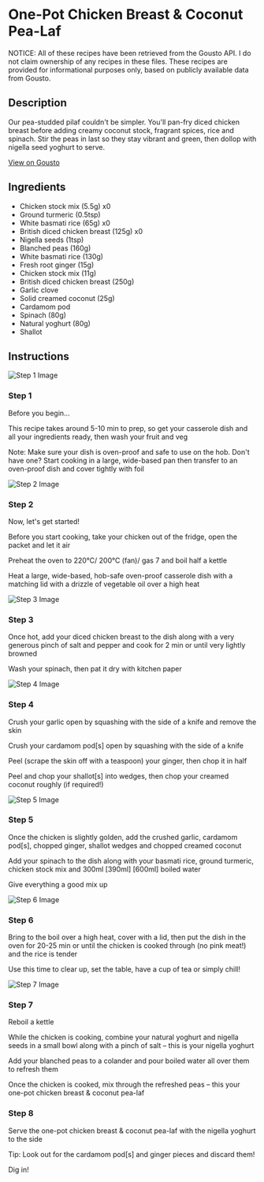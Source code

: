 # One-Pot Chicken Breast & Coconut Pea-Laf

NOTICE: All of these recipes have been retrieved from the Gousto API. I do not claim ownership of any recipes in these files. These recipes are provided for informational purposes only, based on publicly available data from Gousto.

## Description

Our pea-studded pilaf couldn't be simpler. You'll pan-fry diced chicken breast before adding creamy coconut stock, fragrant spices, rice and spinach. Stir the peas in last so they stay vibrant and green, then dollop with nigella seed yoghurt to serve. 

[View on Gousto](https://www.gousto.co.uk/recipes/cookbook/one-pot-chicken-breast-coconut-pea-laf)

## Ingredients

- Chicken stock mix (5.5g) x0
- Ground turmeric (0.5tsp)
- White basmati rice (65g) x0
- British diced chicken breast (125g) x0
- Nigella seeds (1tsp)
- Blanched peas (160g)
- White basmati rice (130g)
- Fresh root ginger (15g)
- Chicken stock mix (11g)
- British diced chicken breast (250g)
- Garlic clove
- Solid creamed coconut (25g)
- Cardamom pod
- Spinach (80g)
- Natural yoghurt (80g)
- Shallot

## Instructions

![Step 1 Image](https://production-media.gousto.co.uk/cms/recipe-step-image/Step-1-1679393989899-x200.jpg)

### Step 1

Before you begin...

This recipe takes around 5-10 min to prep, so get your casserole dish and all your ingredients ready, then wash your fruit and veg

Note: Make sure your dish is oven-proof and safe to use on the hob. Don't have one? Start cooking in a large, wide-based pan then transfer to an oven-proof dish and cover tightly with foil

![Step 2 Image](https://production-media.gousto.co.uk/cms/recipe-step-image/Step-2-1679394001462-x200.jpg)

### Step 2

Now, let's get started!

Before you start cooking, take your chicken out of the fridge, open the packet and let it air

Preheat the oven to 220°C/ 200°C (fan)/ gas 7 and boil half a kettle

Heat a large, wide-based, hob-safe oven-proof casserole dish with a matching lid with a drizzle of vegetable oil over a high heat

![Step 3 Image](https://production-media.gousto.co.uk/cms/recipe-step-image/Step-3-1679394014536-x200.jpg)

### Step 3

Once hot, add your diced chicken breast to the dish along with a very generous pinch of salt and pepper and cook for 2 min or until very lightly browned

Wash your spinach, then pat it dry with kitchen paper

![Step 4 Image](https://production-media.gousto.co.uk/cms/recipe-step-image/Step-4-1679394024398-x200.jpg)

### Step 4

Crush your garlic open by squashing with the side of a knife and remove the skin

Crush your cardamom pod[s] open by squashing with the side of a knife

Peel (scrape the skin off with a teaspoon) your ginger, then chop it in half

Peel and chop your shallot[s]<span class="text-danger"> </span>into wedges, then chop your creamed coconut roughly (if required!)

![Step 5 Image](https://production-media.gousto.co.uk/cms/recipe-step-image/Step-5-1679394032320-x200.jpg)

### Step 5

Once the chicken is slightly golden, add the crushed garlic, cardamom pod[s], chopped ginger, shallot wedges and chopped creamed coconut

Add your spinach to the dish along with your basmati rice, ground turmeric, chicken stock mix and 300ml <span class="text-purple">[390ml]</span> <span class="text-danger">[600ml] </span>boiled water

Give everything a good mix up

![Step 6 Image](https://production-media.gousto.co.uk/cms/recipe-step-image/Step-6-1679394043799-x200.jpg)

### Step 6

Bring to the boil over a high heat, cover with a lid, then put the dish in the oven for 20-25 min or until the chicken is cooked through (no pink meat!) and the rice is tender

Use this time to clear up, set the table, have a cup of tea or simply chill!

![Step 7 Image](https://production-media.gousto.co.uk/cms/recipe-step-image/Step-7-1679394053478-x200.jpg)

### Step 7

Reboil a kettle

While the chicken is cooking, combine your natural yoghurt and nigella seeds in a small bowl along with a pinch of salt – this is your nigella yoghurt

Add your blanched peas to a colander and pour boiled water all over them to refresh them

Once the chicken is cooked, mix through the refreshed peas – this your one-pot chicken breast & coconut pea-laf

### Step 8

Serve the one-pot chicken breast & coconut pea-laf with the nigella yoghurt to the side

Tip: Look out for the cardamom pod[s] and ginger pieces and discard them!

Dig in!

